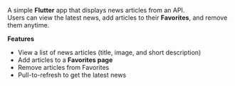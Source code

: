 A simple **Flutter** app that displays news articles from an API.  
Users can view the latest news, add articles to their **Favorites**, and remove them anytime.  

 **Features**
- View a list of news articles (title, image, and short description)
- Add articles to a **Favorites page**
- Remove articles from Favorites
- Pull-to-refresh to get the latest news
